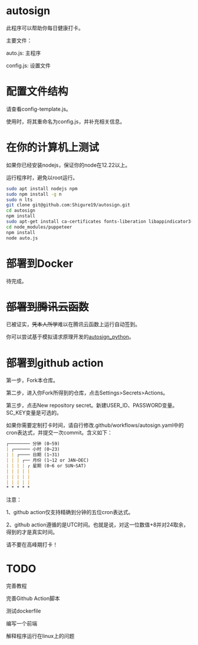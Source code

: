 # autosign

此程序可以帮助你每日健康打卡。

主要文件：

auto.js: 主程序

config.js: 设置文件

# 配置文件结构
请查看config-template.js。

使用时，将其重命名为config.js，并补充相关信息。

# 在你的计算机上测试

如果你已经安装nodejs，保证你的node在12.22以上。

运行程序时，避免以root运行。
```bash
sudo apt install nodejs npm
sudo npm install -g n
sudo n lts
git clone git@github.com:Shigure19/autosign.git
cd autosign
npm install
sudo apt-get install ca-certificates fonts-liberation libappindicator3-1 libasound2 libatk-bridge2.0-0 libatk1.0-0 libc6 libcairo2 libcups2 libdbus-1-3 libexpat1 libfontconfig1 libgbm1 libgcc1 libglib2.0-0 libgtk-3-0 libnspr4 libnss3 libpango-1.0-0 libpangocairo-1.0-0 libstdc++6 libx11-6 libx11-xcb1 libxcb1 libxcomposite1 libxcursor1 libxdamage1 libxext6 libxfixes3 libxi6 libxrandr2 libxrender1 libxss1 libxtst6 lsb-release wget xdg-utils -y
cd node_modules/puppeteer
npm install
node auto.js
```

# 部署到Docker

待完成。

# <s>部署到腾讯云函数</s>

已被证实，<s>凭本人所学</s>难以在腾讯云函数上运行自动签到。

你可以尝试基于模拟请求原理开发的[autosign_python](https://github.com/Shigure19/autosign_python)。

# 部署到github action

第一步，Fork本仓库。

第二步，进入你Fork所得到的仓库，点击Settings>Secrets>Actions。

第三步，点击New repository secret。新建USER_ID、PASSWORD变量。SC_KEY变量是可选的。

如果你需要定制打卡时间，请自行修改.github/workflows/autosign.yaml中的cron表达式，并提交一次commit。含义如下：
```markdown
┌──────── 分钟 (0~59)
| ┌────── 小时 (0~23)
| | ┌──── 日期 (1~31)
| | | ┌── 月份 (1~12 or JAN~DEC)
| | | | ┌ 星期 (0~6 or SUN~SAT)
| | | | |
| | | | |
| | | | |
* * * * *
```
注意：

1、github action仅支持精确到分钟的五位cron表达式。

2、github action遵循的是UTC时间。也就是说，对这一位数值+8并对24取余，得到的才是真实时间。

请不要在高峰期打卡！
# TODO
完善教程

完善Github Action脚本

测试dockerfile

编写一个前端

解释程序运行在linux上的问题